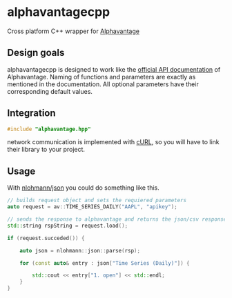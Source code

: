 # alphavantagecpp
Cross platform C++ wrapper for [Alphavantage](https://www.alphavantage.co)

## Design goals
alphavantagecpp is designed to work like the [official API documentation](https://www.alphavantage.co/documentation/) of Alphavantage. Naming of functions and parameters are exactly as mentioned in the documentation. All optional parameters have their corresponding default values.

## Integration
```c++
#include "alphavantage.hpp"
```
network communication is implemented with [cURL](https://curl.haxx.se/libcurl/), so you will have to link their library to your project.

## Usage
With [nlohmann/json](https://github.com/nlohmann/json) you could do something like this.
```c++
// builds request object and sets the requiered parameters
auto request = av::TIME_SERIES_DAILY("AAPL", "apikey");

// sends the response to alphavantage and returns the json/csv response as string
std::string rspString = request.load();

if (request.succeded()) {

	auto json = nlohmann::json::parse(rsp);

	for (const auto& entry : json["Time Series (Daily)"]) {

		std::cout << entry["1. open"] << std::endl;
	}
}
```
